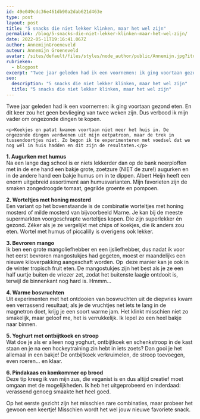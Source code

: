 ```yaml
---
id: 49e049cdc36e461db90a2dab621d463e
type: post
layout: post
title: "5 snacks die niet lekker klinken, maar het wel zijn"
permalink: /blog/5-snacks-die-niet-lekker-klinken-maar-het-wel-zijn/
date: 2022-05-11T19:16:41.067Z
author: AnnemijnGroeneveld
auteur: Annemijn Groeneveld
avatar: /sites/default/files/styles/node_author/public/Annemijn.jpg?itok=frQpOIjz
rubrieken:
  - blogpost
excerpt: "Twee jaar geleden had ik een voornemen: ik ging voortaan gezond eten. En dit keer zou het geen bevlieging van twee weken zijn. Dus verbood ik mijn vader om ongezonde dingen te kopen.   "
seo:
  description: "5 snacks die niet lekker klinken, maar het wel zijn"
  title: "5 snacks die niet lekker klinken, maar het wel zijn"
---
```

Twee jaar geleden had ik een voornemen: ik ging voortaan gezond eten. En dit keer zou het geen bevlieging van twee weken zijn. Dus verbood ik mijn vader om ongezonde dingen te kopen.   

    <p>Koekjes en patat kwamen voortaan niet meer het huis in. De ongezonde dingen verdwenen uit mijn eetpatroon, maar de trek in tussendoortjes niet. Zo begon ik te experimenteren met voedsel dat we nog wél in huis hadden en dit zijn de resultaten.</p>
<p><strong>1. Augurken met humus</strong><br>Na een lange dag school is er niets lekkerder dan op de bank neerploffen met in de ene hand een bakje grote, zoetzure (NIET de zure!) augurken en in de andere hand een bakje humus om in te dippen. Albert Heijn heeft een enorm uitgebreid assortiment aan humusvarianten. Mijn favorieten zijn de smaken zongedroogde tomaat, gegrilde groente en pompoen.</p>
<p><strong>2. Worteltjes met honing mosterd</strong><br>Een variant op het bovenstaande is de combinatie worteltjes met honing mosterd of milde mosterd van bijvoorbeeld Marne. Je kan bij de meeste supermarkten voorgeschrapte worteltjes kopen. Die zijn superlekker én gezond<b><i>. </i></b>Zéker als je ze vergelijkt met chips of koekjes, die ik anders zou eten. Wortel met humus of piccalilly is overigens ook lekker.</p>
<p><strong>3. Bevroren mango</strong><br>Ik ben een grote mangoliefhebber en een ijsliefhebber, dus nadat ik voor het eerst bevroren mangostukjes had gegeten, moest er maandelijks een nieuwe kiloverpakking aangeschaft worden. Op  deze manier kan je ook in de winter tropisch fruit eten. De mangostukjes zijn het best als je ze een half uurtje buiten de vriezer zet, zodat het buitenste laagje ontdooit is, terwijl de binnenkant nog hard is. Hmmm…</p>
<p><strong>4. Warme bosvruchten</strong><br>Uit experimenten met het ontdooien van bosvruchten uit de diepvries kwam een verrassend resultaat; als je de vruchtjes net iets te lang in de magnetron doet, krijg je een soort warme jam. Het klinkt misschien niet zo smakelijk, maar geloof me, het is verrukkelijk. Ik lepel zo een heel bakje naar binnen.</p>
<p><strong>5. Yoghurt met ontbijtkoek en stroop</strong><br>Wat doe je als er alleen nog yoghurt, ontbijtkoek en schenkstroop in de kast staan en je na een hockeytraining zin hebt in iets zoets? Dan gooi je het allemaal in een bakje! De ontbijtkoek verkruimelen, de stroop toevoegen, even roeren… en klaar.</p>
<p><strong>6. Pindakaas en komkommer op brood</strong><br>Deze tip kreeg ik van mijn zus, die veganist is en dus altijd creatief moet omgaan met de mogelijkheden. Ik heb het uitgeprobeerd en inderdaad: verassend genoeg smaakte het heel goed.</p>
<p>Op het eerste gezicht zijn het misschien rare combinaties, maar probeer het gewoon een keertje! Misschien wordt het wel jouw nieuwe favoriete snack.</p>  
